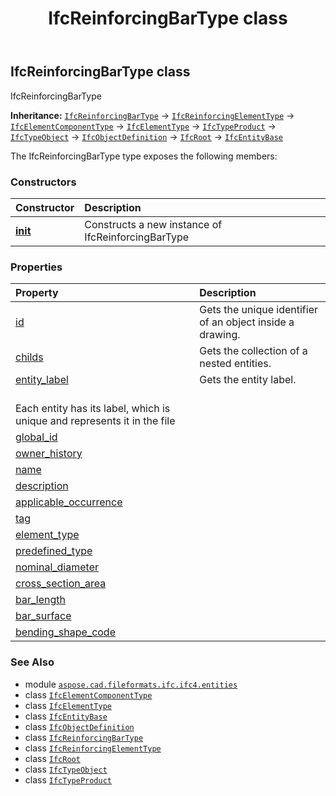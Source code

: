 ﻿---
title: IfcReinforcingBarType class
second_title: Aspose.CAD for Python via .NET API References
description: 
type: docs
weight: 5120
url: /python-net/aspose.cad.fileformats.ifc.ifc4.entities/ifcreinforcingbartype/
is_root: false
---

## IfcReinforcingBarType class

IfcReinforcingBarType



**Inheritance:** [`IfcReinforcingBarType`](/cad/python-net/aspose.cad.fileformats.ifc.ifc4.entities/ifcreinforcingbartype) → 
[`IfcReinforcingElementType`](/cad/python-net/aspose.cad.fileformats.ifc.ifc4.entities/ifcreinforcingelementtype) → 
[`IfcElementComponentType`](/cad/python-net/aspose.cad.fileformats.ifc.ifc4.entities/ifcelementcomponenttype) → 
[`IfcElementType`](/cad/python-net/aspose.cad.fileformats.ifc.ifc4.entities/ifcelementtype) → 
[`IfcTypeProduct`](/cad/python-net/aspose.cad.fileformats.ifc.ifc4.entities/ifctypeproduct) → 
[`IfcTypeObject`](/cad/python-net/aspose.cad.fileformats.ifc.ifc4.entities/ifctypeobject) → 
[`IfcObjectDefinition`](/cad/python-net/aspose.cad.fileformats.ifc.ifc4.entities/ifcobjectdefinition) → 
[`IfcRoot`](/cad/python-net/aspose.cad.fileformats.ifc.ifc4.entities/ifcroot) → 
[`IfcEntityBase`](/cad/python-net/aspose.cad.fileformats.ifc/ifcentitybase)



The IfcReinforcingBarType type exposes the following members:

### Constructors
| Constructor | Description |
| :- | :- |
| [__init__](/cad/python-net/aspose.cad.fileformats.ifc.ifc4.entities/ifcreinforcingbartype/__init__/#) | Constructs a new instance of IfcReinforcingBarType |


### Properties
| Property | Description |
| :- | :- |
| [id](/cad/python-net/aspose.cad.fileformats.ifc.ifc4.entities/ifcreinforcingbartype/id) | Gets the unique identifier of an object inside a drawing. |
| [childs](/cad/python-net/aspose.cad.fileformats.ifc.ifc4.entities/ifcreinforcingbartype/childs) | Gets the collection of a nested entities. |
| [entity_label](/cad/python-net/aspose.cad.fileformats.ifc.ifc4.entities/ifcreinforcingbartype/entity_label) | Gets the entity label.<br/>Each entity has its label, which is unique and represents it in the file |
| [global_id](/cad/python-net/aspose.cad.fileformats.ifc.ifc4.entities/ifcreinforcingbartype/global_id) |  |
| [owner_history](/cad/python-net/aspose.cad.fileformats.ifc.ifc4.entities/ifcreinforcingbartype/owner_history) |  |
| [name](/cad/python-net/aspose.cad.fileformats.ifc.ifc4.entities/ifcreinforcingbartype/name) |  |
| [description](/cad/python-net/aspose.cad.fileformats.ifc.ifc4.entities/ifcreinforcingbartype/description) |  |
| [applicable_occurrence](/cad/python-net/aspose.cad.fileformats.ifc.ifc4.entities/ifcreinforcingbartype/applicable_occurrence) |  |
| [tag](/cad/python-net/aspose.cad.fileformats.ifc.ifc4.entities/ifcreinforcingbartype/tag) |  |
| [element_type](/cad/python-net/aspose.cad.fileformats.ifc.ifc4.entities/ifcreinforcingbartype/element_type) |  |
| [predefined_type](/cad/python-net/aspose.cad.fileformats.ifc.ifc4.entities/ifcreinforcingbartype/predefined_type) |  |
| [nominal_diameter](/cad/python-net/aspose.cad.fileformats.ifc.ifc4.entities/ifcreinforcingbartype/nominal_diameter) |  |
| [cross_section_area](/cad/python-net/aspose.cad.fileformats.ifc.ifc4.entities/ifcreinforcingbartype/cross_section_area) |  |
| [bar_length](/cad/python-net/aspose.cad.fileformats.ifc.ifc4.entities/ifcreinforcingbartype/bar_length) |  |
| [bar_surface](/cad/python-net/aspose.cad.fileformats.ifc.ifc4.entities/ifcreinforcingbartype/bar_surface) |  |
| [bending_shape_code](/cad/python-net/aspose.cad.fileformats.ifc.ifc4.entities/ifcreinforcingbartype/bending_shape_code) |  |



### See Also
* module [`aspose.cad.fileformats.ifc.ifc4.entities`](..)
* class [`IfcElementComponentType`](/cad/python-net/aspose.cad.fileformats.ifc.ifc4.entities/ifcelementcomponenttype)
* class [`IfcElementType`](/cad/python-net/aspose.cad.fileformats.ifc.ifc4.entities/ifcelementtype)
* class [`IfcEntityBase`](/cad/python-net/aspose.cad.fileformats.ifc/ifcentitybase)
* class [`IfcObjectDefinition`](/cad/python-net/aspose.cad.fileformats.ifc.ifc4.entities/ifcobjectdefinition)
* class [`IfcReinforcingBarType`](/cad/python-net/aspose.cad.fileformats.ifc.ifc4.entities/ifcreinforcingbartype)
* class [`IfcReinforcingElementType`](/cad/python-net/aspose.cad.fileformats.ifc.ifc4.entities/ifcreinforcingelementtype)
* class [`IfcRoot`](/cad/python-net/aspose.cad.fileformats.ifc.ifc4.entities/ifcroot)
* class [`IfcTypeObject`](/cad/python-net/aspose.cad.fileformats.ifc.ifc4.entities/ifctypeobject)
* class [`IfcTypeProduct`](/cad/python-net/aspose.cad.fileformats.ifc.ifc4.entities/ifctypeproduct)

